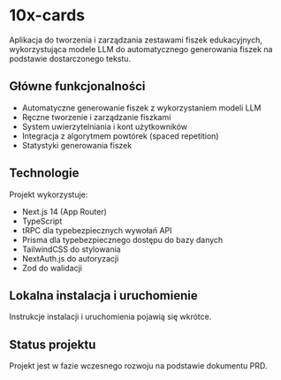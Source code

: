 # 10x-cards

Aplikacja do tworzenia i zarządzania zestawami fiszek edukacyjnych, wykorzystująca modele LLM do automatycznego generowania fiszek na podstawie dostarczonego tekstu.

## Główne funkcjonalności

- Automatyczne generowanie fiszek z wykorzystaniem modeli LLM
- Ręczne tworzenie i zarządzanie fiszkami
- System uwierzytelniania i kont użytkowników
- Integracja z algorytmem powtórek (spaced repetition)
- Statystyki generowania fiszek

## Technologie

Projekt wykorzystuje:
- Next.js 14 (App Router)
- TypeScript
- tRPC dla typebezpiecznych wywołań API
- Prisma dla typebezpiecznego dostępu do bazy danych
- TailwindCSS do stylowania
- NextAuth.js do autoryzacji
- Zod do walidacji

## Lokalna instalacja i uruchomienie

Instrukcje instalacji i uruchomienia pojawią się wkrótce.

## Status projektu

Projekt jest w fazie wczesnego rozwoju na podstawie dokumentu PRD. 